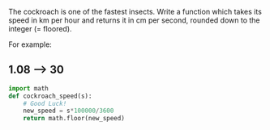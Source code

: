 The cockroach is one of the fastest insects. 
Write a function which takes its speed in km per hour 
and returns it in cm per second, rounded down to the integer (= floored).

For example:

1.08 --> 30
---
```py
import math
def cockroach_speed(s):
    # Good Luck!
    new_speed = s*100000/3600
    return math.floor(new_speed)
```
